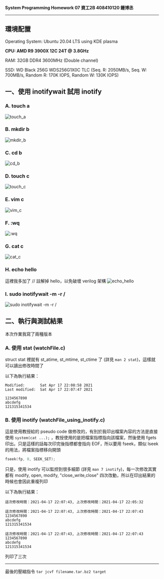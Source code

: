 **System Programming Homework 07  資工2B 408410120 鍾博丞**

-----------------------------------------

## 環境配置

Operating System: Ubuntu 20.04 LTS using KDE plasma

**CPU: AMD R9 3900X 12C 24T @ 3.8GHz**

RAM: 32GB DDR4 3600MHz (Double channel)

SSD: WD Black 256G WDS256G1X0C TLC (Seq. R: 2050MB/s, Seq. W: 700MB/s, Random R: 170K IOPS, Random W: 130K IOPS)

## 一、使用 inotifywait 試用 inotify

### A. touch a

![touch_a](./img/01_touch_a.png)

### B. mkdir b

![mkdir_b](./img/02_mkdir_b.png)

### C. cd b

![cd_b](./img/03_cd_b.png)

### D. touch c

![touch_c](./img/04_touch_c.png)

### E. vim c

![vim_c](./img/05_in_vim.png)

### F. :wq

![:wq](./img/06_write_with_vim.png)

### G. cat c

![cat_c](./img/07_cat_c.png)

### H. echo hello

這裡我多加了 // 註解掉 hello，以免破壞 verilog 架構
![echo_hello](./img/08_echo_hello.png)

### I. sudo inotifywait -m -r /
![sudo inotifywait -m -r /](./img/09_sudo_inotifywait_-m_-r_(root_dir).png)



## 二、執行與測試結果

本次作業我寫了兩種版本

### A. 使用 stat (watchFile.c)

struct stat 裡就有 st_atime, st_mtime, st_ctime 了 (詳見 `man 2 stat`)，這樣就可以讀出修改時間了

以下為執行結果：

```bash=
Modified:       Sat Apr 17 22:08:58 2021
Last modified:  Sat Apr 17 22:07:47 2021

1234567890
abcdefg
121315341534
```

### B. 使用 inotify (watchFile_using_inotify.c)

這是使用教授給的 pseudo code 做修改的，有別於我印出檔案內容的方法是直接使用 `system(cat ...);` ，教授使用的是把檔案指標指向該檔案，然後使用 fgets 印出。只是這樣的話每次印完後指標都會指向 EOF，所以要用 fseek，類似 lseek 的用法，將檔案指標移向開頭

```c
fseek(fp, 0, SEEK_SET);
```

只是，使用 inotify 可以監控到很多細節 (詳見 `man 7 inotify`)，每一次修改其實都有 modify, open, modify, "close_write,close" 四次改動，所以在印出結果的時候也會因此重複列印

以下為執行結果：

```bash=
這次修改時間：2021-04-17 22:07:43, 上次修改時間：2021-04-17 22:05:32

這次修改時間：2021-04-17 22:07:43, 上次修改時間：2021-04-17 22:07:43
1234567890
abcdefg
121315341534

這次修改時間：2021-04-17 22:07:43, 上次修改時間：2021-04-17 22:07:43
1234567890
abcdefg
121315341534
```

列印了三次

---------------------------------------------------------

最後的壓縮指令 
`tar jcvf filename.tar.bz2 target`
